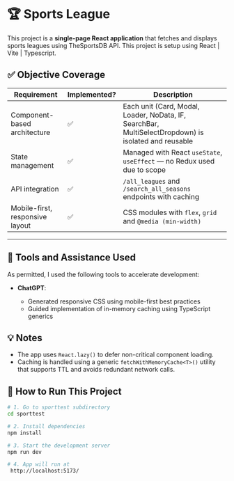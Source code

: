 # 🏆 Sports League

This project is a **single-page React application** that fetches and displays sports leagues using TheSportsDB API. This project is setup using React | Vite | Typescript.

## ✅ Objective Coverage

| Requirement                     | Implemented? | Description                                                                                          |
| ------------------------------- | ------------ | ---------------------------------------------------------------------------------------------------- |
| Component-based architecture    | ✅           | Each unit (Card, Modal, Loader, NoData, IF, SearchBar, MultiSelectDropdown) is isolated and reusable |
| State management                | ✅           | Managed with React `useState`, `useEffect` — no Redux used due to scope                              |
| API integration                 | ✅           | `/all_leagues` and `/search_all_seasons` endpoints with caching                                      |
| Mobile-first, responsive layout | ✅           | CSS modules with `flex`, `grid` and `@media (min-width)`                                             |

---

## 🧠 Tools and Assistance Used

As permitted, I used the following tools to accelerate development:

- **ChatGPT**:

  - Generated responsive CSS using mobile-first best practices
  - Guided implementation of in-memory caching using TypeScript generics

## 💡 Notes

- The app uses `React.lazy()` to defer non-critical component loading.
- Caching is handled using a generic `fetchWithMemoryCache<T>()` utility that supports TTL and avoids redundant network calls.

## 🚀 How to Run This Project

```bash
# 1. Go to sporttest subdirectory
cd sporttest

# 2. Install dependencies
npm install

# 3. Start the development server
npm run dev

# 4. App will run at
 http://localhost:5173/
```
